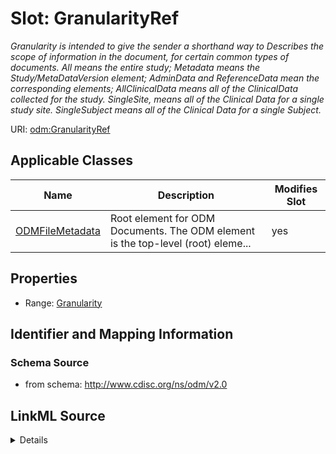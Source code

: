 # Slot: GranularityRef


_Granularity is intended to give the sender a shorthand way to Describes the scope of information in the document, for certain common types of documents. All means the entire study; Metadata means the Study/MetaDataVersion element; AdminData and ReferenceData mean the corresponding elements; AllClinicalData means all of the ClinicalData collected for the study. SingleSite, means all of the Clinical Data for a single study site. SingleSubject means all of the Clinical Data for a single Subject._



URI: [odm:GranularityRef](http://www.cdisc.org/ns/odm/v2.0/GranularityRef)



<!-- no inheritance hierarchy -->




## Applicable Classes

| Name | Description | Modifies Slot |
| --- | --- | --- |
[ODMFileMetadata](ODMFileMetadata.md) | Root element for ODM Documents. The ODM element is the top-level (root) eleme... |  yes  |







## Properties

* Range: [Granularity](Granularity.md)





## Identifier and Mapping Information







### Schema Source


* from schema: http://www.cdisc.org/ns/odm/v2.0




## LinkML Source

<details>
```yaml
name: GranularityRef
description: Granularity is intended to give the sender a shorthand way to Describes
  the scope of information in the document, for certain common types of documents.
  All means the entire study; Metadata means the Study/MetaDataVersion element; AdminData
  and ReferenceData mean the corresponding elements; AllClinicalData means all of
  the ClinicalData collected for the study. SingleSite, means all of the Clinical
  Data for a single study site. SingleSubject means all of the Clinical Data for a
  single Subject.
from_schema: http://www.cdisc.org/ns/odm/v2.0
rank: 1000
alias: GranularityRef
domain_of:
- ODMFileMetadata
range: Granularity

```
</details>